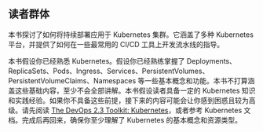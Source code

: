 ## 读者群体

本书探讨了如何将持续部署应用于 Kubernetes 集群。它涵盖了多种 Kubernetes 平台，并提供了如何在一些最常用的 CI/CD 工具上开发流水线的指导。

本书假设你已经熟悉 Kubernetes。假设你已经熟练掌握了 Deployments、ReplicaSets、Pods、Ingress、Services、PersistentVolumes、PersistentVolumeClaims、Namespaces 等一些基本概念和功能。本书不打算涵盖这些基础内容，至少不会全部讲解。本书假设读者具备一定的 Kubernetes 知识和实践经验。如果你不具备这些前提，接下来的内容可能会让你感到困惑且较为高级。请先阅读 [The DevOps 2.3 Toolkit: Kubernetes](https://amzn.to/2GvzDjy)，或者参考 Kubernetes 文档。完成后再回来，确保你至少理解了 Kubernetes 的基本概念和资源类型。
